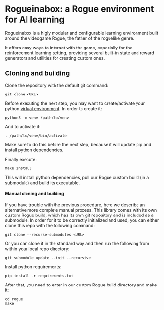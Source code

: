 # Rogueinabox: a Rogue environment for AI learning

  Rogueinabox is a higly modular and configurable learning environment built around the videogame Rogue,
  the father of the roguelike genre.
  
  It offers easy ways to interact with the game, especially for the reinforcement learning setting,
  providing several built-in state and reward generators and utilities for creating custom ones. 


## Cloning and building

  Clone the repository with the default git command:
  ```console
  git clone <URL>
  ```
  
  Before executing the next step, you may want to create/activate your python
  [virtual environment](https://docs.python.org/3/library/venv.html).
  In order to create it:
  ```console
  python3 -m venv /path/to/venv
  ```

  And to activate it:
  ```console
  . /path/to/venv/bin/activate
  ```
  Make sure to do this before the next step, because it will update pip
  and install python dependencies.

  Finally execute:
  ```console
  make install
  ```
  
  This will install python dependencies, pull our Rogue custom build (in a submodule) and build its executable.
  
#### Manual cloning and building

  If you have trouble with the previous procedure,
  here we describe an alternative more complete manual process.
  This library comes with its own custom Rogue build,
  which has its own git repository and is included as a submodule.
  In order for it to be correctly initialized and used, you can either clone this repo
  with the following command:
  ```console
  git clone --recurse-submodules <URL>
  ```

  Or you can clone it in the standard way and then run the following
  from within your local repo directory:
  ```console
  git submodule update --init --recursive
  ```
  
  Install python requirements:
  ```console
  pip install -r requirements.txt
  ```
  
  After that, you need to enter in our custom Rogue build directory and make it:
  ```console
  cd rogue
  make
  ```
